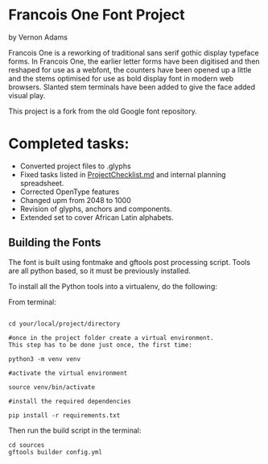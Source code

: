 # Francois One Font Project
by Vernon Adams

Francois One is a reworking of traditional sans serif gothic display typeface forms. In Francois One, the earlier letter forms have been digitised and then reshaped for use as a webfont, the counters have been opened up a little and the stems optimised for use as bold display font in modern web browsers. Slanted stem terminals have been added to give the face added visual play.

This project is a fork from the old Google font repository.

# Completed tasks:
- Converted project files to .glyphs
- Fixed tasks listed in [ProjectChecklist.md](https://github.com/googlefonts/gf-docs/blob/master/ProjectChecklist.md) and internal planning spreadsheet.
- Corrected OpenType features
- Changed upm from 2048 to 1000
- Revision of glyphs, anchors and components.
- Extended set to cover African Latin alphabets.

## Building the Fonts

The font is built using fontmake and gftools post processing script. Tools are all python based, so it must be previously installed.

To install all the Python tools into a virtualenv, do the following:

From terminal:

```

cd your/local/project/directory

#once in the project folder create a virtual environment. 
This step has to be done just once, the first time:

python3 -m venv venv

#activate the virtual environment

source venv/bin/activate

#install the required dependencies

pip install -r requirements.txt

```

Then run the build script in the terminal:

```
cd sources
gftools builder config.yml
```
